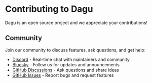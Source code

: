 # Contributing to Dagu

Dagu is an open source project and we appreciate your contributions!

## Community

Join our community to discuss features, ask questions, and get help:

- [Discord](https://discord.gg/gpahPUjGRk) - Real-time chat with maintainers and community
- [Bluesky](https://bsky.app/profile/dagu-org.bsky.social) - Follow us for updates and announcements
- [GitHub Discussions](https://github.com/dagu-org/dagu/discussions) - Ask questions and share ideas
- [GitHub Issues](https://github.com/dagu-org/dagu/issues) - Report bugs and request features
